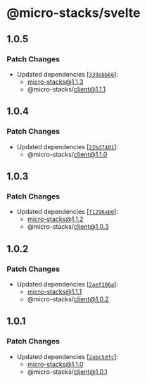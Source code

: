 # @micro-stacks/svelte

## 1.0.5

### Patch Changes

- Updated dependencies [[`339abb66`](https://github.com/fungible-systems/micro-stacks/commit/339abb6647e14ea6b004c458d0a7687709292d9d)]:
  - micro-stacks@1.1.3
  - @micro-stacks/client@1.1.1

## 1.0.4

### Patch Changes

- Updated dependencies [[`22bd7401`](https://github.com/fungible-systems/micro-stacks/commit/22bd7401c3a2d038036b1f43782e202aa140708d)]:
  - @micro-stacks/client@1.1.0

## 1.0.3

### Patch Changes

- Updated dependencies [[`f1296ab6`](https://github.com/fungible-systems/micro-stacks/commit/f1296ab6166f2bc6c35454520047163d28f6425b)]:
  - micro-stacks@1.1.2
  - @micro-stacks/client@1.0.3

## 1.0.2

### Patch Changes

- Updated dependencies [[`2aef106a`](https://github.com/fungible-systems/micro-stacks/commit/2aef106a80a4476ccb4997f0199690a72732eeb1)]:
  - micro-stacks@1.1.1
  - @micro-stacks/client@1.0.2

## 1.0.1

### Patch Changes

- Updated dependencies [[`2abc5dfc`](https://github.com/fungible-systems/micro-stacks/commit/2abc5dfc6a825e22cbacd9d27cac3eace8363456)]:
  - micro-stacks@1.1.0
  - @micro-stacks/client@1.0.1
